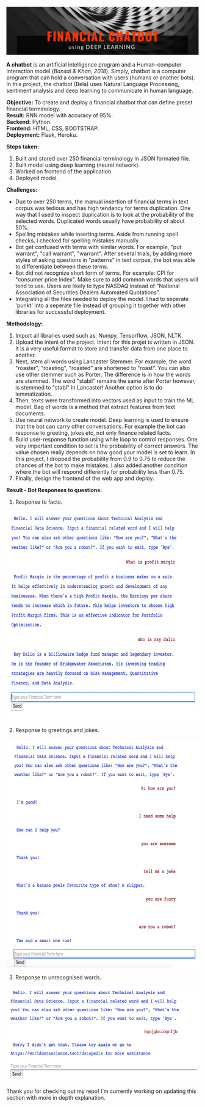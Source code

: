 ![Title](https://github.com/Hafizah/Financial-Chatbot-Model-Deployment-Using-Deep-Learning/blob/main/result%20images/Title.png)

**A chatbot** is an artificial intelligence program and a Human–computer Interaction model (*Bansal & Khan, 2018*). Simply, chatbot is a computer program that can hold a conversation with users (humans or another bots). In this project, the chatbot (Bela) uses Natural Language Processing, sentiment analysis and deep learning to communicate in human language. 

**Objective:** To create and deploy a financial chatbot that can define preset financial terminology. <br>
**Result:** RNN model with accuracy of 95%.<br>
**Backend:** Python. <br>
**Frontend:** HTML, CSS, BOOTSTRAP. <br>
**Deployment:** Flask, Heroku. <br>

**Steps taken:**
1. Built and stored over 250 financial terminology in JSON formated file.
2. Built model using deep learning (neural network).
3. Worked on frontend of the application.
4. Deployed model.

**Challenges:**
- Due to over 250 terms, the manual insertion of financial terms in text corpus was tedious and has high tendency for terms duplication. One way that I used to inspect duplication is to look at the probability of the selected words. Duplicated words usually have probability of about 50%. 
- Spelling mistakes while inserting terms. Aside from running spell checks, I checked for spelling mistakes manually.
- Bot get confused with terms with similar words. For example, "put warrant", "call warrant", "warrant". After several trials, by adding more styles of asking questions in "patterns" in text corpus, the bot was able to differentiate between these terms.
- Bot did not recognize short form of terms. For example: CPI for "consumer price index". Make sure to add common words that users will tend to use. Users are likely to type NASDAQ instead of "National Association of Securities Dealers Automated Quotations". 
- Integrating all the files needed to deploy the model. I had to seperate 'punkt' into a seperate file instead of grouping it together with other libraries for successful deployment.

**Methodology:**
1. Import all libraries used such as: Numpy, Tensorflow, JSON, NLTK.
2. Upload the intent of the project. Intent for this projet is written in JSON. It is a very useful format to store and transfer data from one place to another.
3. Next, stem all words using Lancaster Stemmer. For example, the word "roaster", "roasting", "roasted" are shortened to "roast". You can also use other stemmer such as Porter. The difference is in how the words are stemmed. The word "stabil" remains the same after Porter however, is stemmed to "stabl" in Lancaster! Another option is to do lemmatization. 
4. Then, texts were transformed into vectors used as input to train the ML model. Bag of words is a method that extract features from text documents. 
5. Use neural network to create model. Deep learning is used to ensure that the bot can carry other conversations. For example the bot can response to greeting, jokes etc, not only finance related facts.
6. Build user-response function using while loop to control responses. One very important condition to set is the probability of correct answers. The value chosen really depends on how good your model is set to learn. In this project, I dropped the probability from 0.9 to 0.75 to reduce the chances of the bot to make mistakes. I also added another condition where the bot will respond differently for probability less than 0.75.
7. Finally, design the frontend of the web app and deploy.

**Result - Bot Responses to questions:**

1. Response to facts.
<p align="center">
  <img width="780" height="550" src="https://github.com/Hafizah/Financial-Chatbot-Model-Deployment-Using-Deep-Learning/blob/main/result%20images/Facts.jpg">
</p>

2. Response to greetings and jokes.
<p align="center">
  <img width="780" height="600" src="https://github.com/Hafizah/Financial-Chatbot-Model-Deployment-Using-Deep-Learning/blob/main/result%20images/greeting%20and%20jokes.jpg">
</p>

3. Response to unrecognised words.
<p align="center">
  <img width="600" height="250" src="https://github.com/Hafizah/Financial-Chatbot-Model-Deployment-Using-Deep-Learning/blob/main/result%20images/Wrong%20words.jpg">
</p>

Thank you for checking out my repo! I'm currently working on updating this section with more in depth explanation. 
